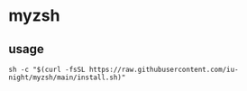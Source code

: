 # myzsh

## usage

```
sh -c "$(curl -fsSL https://raw.githubusercontent.com/iu-night/myzsh/main/install.sh)"
```

